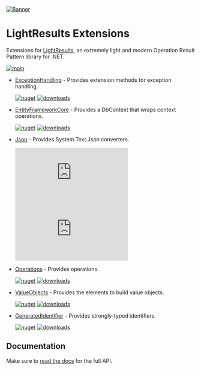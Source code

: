 [![Banner](https://raw.githubusercontent.com/jscarle/LightResults/main/Banner.png)](https://github.com/jscarle/LightResults)

# LightResults Extensions

Extensions for [LightResults](https://github.com/jscarle/LightResults), an extremely light and modern Operation Result Pattern library for .NET.

[![main](https://img.shields.io/github/actions/workflow/status/jscarle/LightResults.Extensions/main.yml?logo=github)](https://github.com/jscarle/LightResults.Extensions)

- [ExceptionHandling](https://jscarle.github.io/LightResults.Extensions/docs/exceptionhandling.html) - Provides extension methods for exception handling.

  [![nuget](https://img.shields.io/nuget/v/LightResults.Extensions.ExceptionHandling)](https://www.nuget.org/packages/LightResults.Extensions.ExceptionHandling)
  [![downloads](https://img.shields.io/nuget/dt/LightResults.Extensions.ExceptionHandling)](https://www.nuget.org/packages/LightResults.Extensions.ExceptionHandling)

- [EntityFrameworkCore](https://jscarle.github.io/LightResults.Extensions/docs/entityframeworkcore.html) - Provides a DbContext that wraps context operations.

  [![nuget](https://img.shields.io/nuget/v/LightResults.Extensions.EntityFrameworkCore)](https://www.nuget.org/packages/LightResults.Extensions.EntityFrameworkCore)
  [![downloads](https://img.shields.io/nuget/dt/LightResults.Extensions.EntityFrameworkCore)](https://www.nuget.org/packages/LightResults.Extensions.EntityFrameworkCore)

- [Json](https://jscarle.github.io/LightResults.Extensions/docs/json.html) - Provides System.Text.Json converters.

  [![nuget](https://img.shields.io/nuget/v/LightResults.Extensions.Json)](https://www.nuget.org/packages/LightResults.Extensions.Json)
  [![downloads](https://img.shields.io/nuget/dt/LightResults.Extensions.Json)](https://www.nuget.org/packages/LightResults.Extensions.Json)

- [Operations](https://jscarle.github.io/LightResults.Extensions/docs/operations.html) - Provides operations.

  [![nuget](https://img.shields.io/nuget/v/LightResults.Extensions.Operations)](https://www.nuget.org/packages/LightResults.Extensions.Operations)
  [![downloads](https://img.shields.io/nuget/dt/LightResults.Extensions.Operations)](https://www.nuget.org/packages/LightResults.Extensions.Operations)

- [ValueObjects](https://jscarle.github.io/LightResults.Extensions/docs/valueobjects.html) - Provides the elements to build value objects.

  [![nuget](https://img.shields.io/nuget/v/LightResults.Extensions.ValueObjects)](https://www.nuget.org/packages/LightResults.Extensions.ValueObjects)
  [![downloads](https://img.shields.io/nuget/dt/LightResults.Extensions.ValueObjects)](https://www.nuget.org/packages/LightResults.Extensions.ValueObjects)

- [GeneratedIdentifier](https://jscarle.github.io/LightResults.Extensions/docs/generatedidentifier.html) - Provides strongly-typed identifiers.

  [![nuget](https://img.shields.io/nuget/v/LightResults.Extensions.GeneratedIdentifier)](https://www.nuget.org/packages/LightResults.Extensions.GeneratedIdentifier)
  [![downloads](https://img.shields.io/nuget/dt/LightResults.Extensions.GeneratedIdentifier)](https://www.nuget.org/packages/LightResults.Extensions.GeneratedIdentifier)

## Documentation

Make sure to [read the docs](https://jscarle.github.io/LightResults.Extensions/) for the full API.
